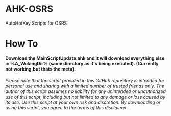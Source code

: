 # AHK-OSRS

AutoHotKey Scripts for OSRS

# How To
#### Download the MainScriptUpdate.ahk and it will download everything else in %A_WokingDir% (same directory as it's being executed). (Currently not working,but thats the meta).

###### Please note that the script provided in this GitHub repository is intended for personal use and sharing with a limited number of trusted friends only. The author of this script assumes no liability for any unintended or unauthorized use of this script, including but not limited to any damage or loss caused by its use. Use this script at your own risk and discretion. By downloading or using this script, you agree to the terms of this disclaimer.
